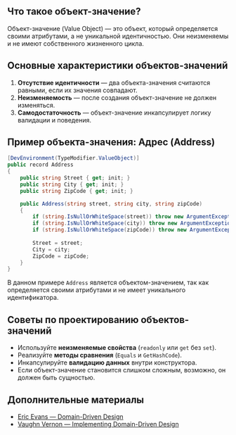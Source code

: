## Что такое объект-значение?

Объект-значение (Value Object) — это объект, который определяется своими атрибутами, а не уникальной идентичностью. Они неизменяемы и не имеют собственного жизненного цикла.

## Основные характеристики объектов-значений

1. **Отсутствие идентичности** — два объекта-значения считаются равными, если их значения совпадают.
2. **Неизменяемость** — после создания объект-значение не должен изменяться.
3. **Самодостаточность** — объект-значение инкапсулирует логику валидации и поведения.

## Пример объекта-значения: Адрес (Address)

```csharp
[DevEnvironment(TypeModifier.ValueObject)]
public record Address
{
    public string Street { get; init; }
    public string City { get; init; }
    public string ZipCode { get; init; }

    public Address(string street, string city, string zipCode)
    {
        if (string.IsNullOrWhiteSpace(street)) throw new ArgumentException("Улица не может быть пустой");
        if (string.IsNullOrWhiteSpace(city)) throw new ArgumentException("Город не может быть пустым");
        if (string.IsNullOrWhiteSpace(zipCode)) throw new ArgumentException("Почтовый индекс не может быть пустым");
        
        Street = street;
        City = city;
        ZipCode = zipCode;
    }
}
```

В данном примере `Address` является объектом-значением, так как определяется своими атрибутами и не имеет уникального идентификатора.

## Советы по проектированию объектов-значений

- Используйте **неизменяемые свойства** (`readonly` или `get` без `set`).
- Реализуйте **методы сравнения** (`Equals` и `GetHashCode`).
- Инкапсулируйте **валидацию данных** внутри конструктора.
- Если объект-значение становится слишком сложным, возможно, он должен быть сущностью.

## Дополнительные материалы

- [Eric Evans — Domain-Driven Design](https://www.domainlanguage.com/ddd/reference/)
- [Vaughn Vernon — Implementing Domain-Driven Design](https://www.amazon.com/Implementing-Domain-Driven-Design-Vaughn-Vernon/dp/0321834577)